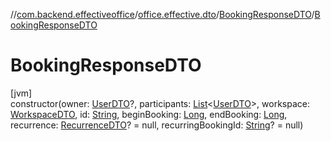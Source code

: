 //[com.backend.effectiveoffice](../../../index.md)/[office.effective.dto](../index.md)/[BookingResponseDTO](index.md)/[BookingResponseDTO](-booking-response-d-t-o.md)

# BookingResponseDTO

[jvm]\
constructor(owner: [UserDTO](../-user-d-t-o/index.md)?, participants: [List](https://kotlinlang.org/api/latest/jvm/stdlib/kotlin.collections/-list/index.html)&lt;[UserDTO](../-user-d-t-o/index.md)&gt;, workspace: [WorkspaceDTO](../-workspace-d-t-o/index.md), id: [String](https://kotlinlang.org/api/latest/jvm/stdlib/kotlin/-string/index.html), beginBooking: [Long](https://kotlinlang.org/api/latest/jvm/stdlib/kotlin/-long/index.html), endBooking: [Long](https://kotlinlang.org/api/latest/jvm/stdlib/kotlin/-long/index.html), recurrence: [RecurrenceDTO](../../model/-recurrence-d-t-o/index.md)? = null, recurringBookingId: [String](https://kotlinlang.org/api/latest/jvm/stdlib/kotlin/-string/index.html)? = null)
